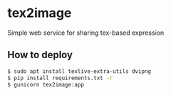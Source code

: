 tex2image
=========

Simple web service for sharing tex-based expression 

How to deploy
-------------
```sh
$ sudo apt install texlive-extra-utils dvipng
$ pip install requirements.txt -r
$ gunicorn tex2image:app
```
